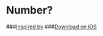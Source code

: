 # Number? 
###[Inspired by](https://www.youtube.com/watch?v=ksnCqh9DDB8
)
###[Download on iOS](https://itunes.apple.com/gb/app/number/id927608842?mt=8
)
